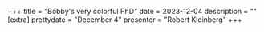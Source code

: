 +++
title = "Bobby's very colorful PhD"
date = 2023-12-04
description = ""
[extra]
prettydate = "December 4"
presenter = "Robert Kleinberg"
+++
